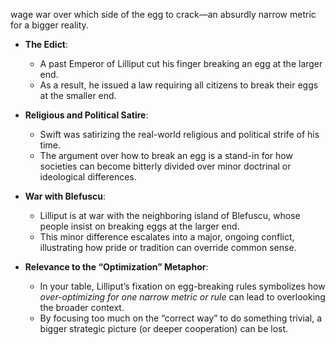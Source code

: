 wage war over which side of the egg to crack—an absurdly narrow metric for a bigger reality.


- **The Edict**:
    
    - A past Emperor of Lilliput cut his finger breaking an egg at the larger end.
    - As a result, he issued a law requiring all citizens to break their eggs at the smaller end.
- **Religious and Political Satire**:
    
    - Swift was satirizing the real-world religious and political strife of his time.
    - The argument over how to break an egg is a stand-in for how societies can become bitterly divided over minor doctrinal or ideological differences.
- **War with Blefuscu**:
    
    - Lilliput is at war with the neighboring island of Blefuscu, whose people insist on breaking eggs at the larger end.
    - This minor difference escalates into a major, ongoing conflict, illustrating how pride or tradition can override common sense.
- **Relevance to the “Optimization” Metaphor**:
    
    - In your table, Lilliput’s fixation on egg-breaking rules symbolizes how _over-optimizing for one narrow metric or rule_ can lead to overlooking the broader context.
    - By focusing too much on the “correct way” to do something trivial, a bigger strategic picture (or deeper cooperation) can be lost.